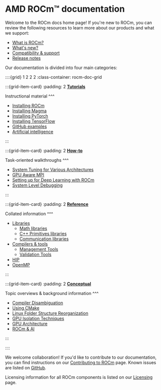 # AMD ROCm™ documentation

Welcome to the ROCm docs home page! If you're new to ROCm, you can review the following
resources to learn more about our products and what we support:

* [What is ROCm?](./what_is_rocm.md)
* [What's new?](about/whats_new/whats_new)
* [Compatibility & support](./about/compatibility/index.md)
* [Release notes](./about/release_notes.md)

Our documentation is divided into four main categories:

::::{grid} 1 2 2 2
:class-container: rocm-doc-grid

:::{grid-item-card}
:padding: 2
**[Tutorials](./tutorials/index.md)**

Instructional material
^^^

* [Installing ROCm](./tutorials/install/index.md)
* [Installing Magma](./tutorials/install/magma_install.md)
* [Installing PyTorch](./tutorials/install/pytorch_install.md)
* [Installing TensorFlow](./tutorials/install/tensorflow_install.md)
* [GitHub examples](https://github.com/amd/rocm-examples)
* [Artificial intelligence](./rocm_ai.md)

:::

:::{grid-item-card}
:padding: 2
**[How-to](./how_to/index.md)**

Task-oriented walkthroughs
^^^

* [System Tuning for Various Architectures](./how_to/tuning_guides/index.md)
* [GPU Aware MPI](./how_to/gpu_aware_mpi.md)
* [Setting up for Deep Learning with ROCm](./how_to/deep_learning_rocm.md)
* [System Level Debugging](./how_to/system_debugging.md)

:::

:::{grid-item-card}
:padding: 2
**[Reference](./reference/index.md)**

Collated information
^^^

* [Libraries](./reference/libraries/index.md)
  * [Math libraries](./reference/libraries/gpu_libraries/math.md)
  * [C++ Primitives libraries](./reference/libraries/gpu_libraries/c++_primitives.md)
  * [Communication libraries](./reference/libraries/gpu_libraries/communication.md)
* [Compilers & tools](./reference/compilers_tools/index.md)
  * [Management Tools](./reference/compilers_tools/management_tools.md)
  * [Validation Tools](./reference/compilers_tools/validation_tools.md)
* [HIP](./reference/hip.md)
* [OpenMP](./reference/openmp/openmp.md)

:::

:::{grid-item-card}
:padding: 2
**[Conceptual](./conceptual/index.md)**

Topic overviews & background information
^^^

* [Compiler Disambiguation](./conceptual/compiler_disambiguation.md)
* [Using CMake](./conceptual/cmake_packages.rst)
* [Linux Folder Structure Reorganization](./conceptual/file_reorg.md)
* [GPU Isolation Techniques](./conceptual/gpu_isolation.md)
* [GPU Architecture](./conceptual/gpu_arch.md)
* [ROCm & AI](./rocm_ai.md)

:::

::::

We welcome collaboration! If you'd like to contribute to our documentation, you can find instructions
on our [Contributing to ROCm](./contribute/index.md) page. Known issues are listed on
[GitHub](https://github.com/RadeonOpenCompute/ROCm/labels/Verified%20Issue).

Licensing information for all ROCm components is listed on our [Licensing](./about/license.md) page.

